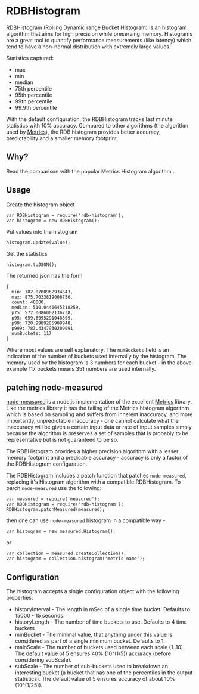 # RDBHistogram

RDBHistogram (Rolling Dynamic range Bucket Histogram) is an histogram algorithm that aims for high precision while preserving memory.
Histograms are a great tool to quantify performance measurements (like latency) which tend to have a non-normal distribution
with extremely large values.

Statistics captured:

* max
* min
* median
* 75th percentile
* 95th percentile
* 99th percentile
* 99.9th percentile

With the default configuration, the RDBHistogram tracks last minute statistics with 10% accuracy. Compared to other algorithms
(the algorithm used by [Metrics](https://github.com/dropwizard/metrics)), the RDB histogram provides better accuracy, predictability
and a smaller memory footprint.

## Why?

Read the comparison with the popular Metrics Histogram algorithm <link to our blog post>.

## Usage

Create the histogram object

```
var RDBHistogram = require('rdb-histogram');
var histogram = new RDBHistogram();
```

Put values into the histogram

```
histogram.update(value);
```

Get the statistics

```
histogram.toJSON();
```

The returned json has the form

```
{
  min: 182.0700962934643,
  max: 875.7033819006756,
  count: 40000,
  median: 510.0446645318259,
  p75: 572.0086002136738,
  p95: 659.6095291048899,
  p99: 720.9989285909948,
  p999: 783.4347930209091,
  numBuckets: 117
}
```

Where most values are self explanatory. The ```numBuckets``` field is an indication of the number of buckets used
internally by the histogram. The memory used by the histogram is 3 numbers for each bucket - in the above example
117 buckets means 351 numbers are used internally.


## patching node-measured

[node-measured](https://github.com/felixge/node-measured) is a node.js implementation of the excellent
[Metrics](https://github.com/dropwizard/metrics) library. Like the metrics library it has the failing
of the Metrics histogram algorithm which is based on sampling and suffers from inherent inaccuracy, and
more importantly, unpredictable inaccuracy - one cannot calculate what the inaccuracy will be given a certain
input data or rate of input samples simply because the algorithm is preserves a set of samples that is probably to be
representative but is not guaranteed to be so.

The RDBHistogram provides a higher precision algorithm with a lesser memory footprint and a predicable accuracy - accuracy
is only a factor of the RDBHistogram configuration.

The RDBHistogram includes a patch function that patches ```node-measured```, replacing it's Histogram algorithm with
a compatible RDBHistogram. To parch ```node-measured``` use the following:

```
var measured = require('measured');
var RDBHistogram = require('rdb-histogram');
RDBHistogram.patchMeasured(measured);
```

then one can use ```node-measured``` histogram in a compatible way -

```
var histogram = new measured.Histogram();
```

or

```
var collection = measured.createCollection();
var histogram = collection.histogram('metric-name');
```


## Configuration

The histogram accepts a single configuration object with the following properties:

* historyInterval - The length in mSec of a single time bucket. Defaults to 15000 - 15 seconds.
* historyLength - The number of time buckets to use. Defaults to 4 time buckets.
* minBucket - The minimal value, that anything under this value is considered as part of a single minimum bucket. Defaults to 1.
* mainScale - The number of buckets used between each scale (1..10). The default value of 5 ensures 40% (10^(1/5)) accuracy (before considering subScale).
* subScale - The number of sub-buckets used to breakdown an interesting bucket (a bucket that has one of the percentiles in the output statistics).
    The default value of 5 ensures accuracy of about 10% (10^(1/25)).
